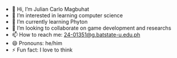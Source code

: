 - 👋 Hi, I’m Julian Carlo Magbuhat
- 👀 I’m interested in learning computer science
- 🌱 I’m currently learning Phyton
- 💞️ I’m looking to collaborate on game development and researchs
- 📫 How to reach me: 24-01351@g.batstate-u.edu.ph 
- 😄 Pronouns: he/him
- ⚡ Fun fact: I love to think

<!---
juliancarlomagbuhat/juliancarlomagbuhat is a ✨ special ✨ repository because its `README.md` (this file) appears on your GitHub profile.
You can click the Preview link to take a look at your changes.
--->
